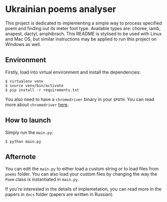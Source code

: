 
# Ukrainian poems analyser

This project is dedicated to implementing a simple way to process specified poem and finding out its meter foot type. Available types are: choree, iamb, anapest, dactyl, amphibrach.
This README is stylised to be used with Linux and Mac OS, but similar instructions may be applied to run this project on Windows as well.
  
## Environment
Firstly, load into virtual environment and install the dependencies:
    
    $ virtualenv venv
    $ source venv/bin/activate
    $ pip install -r requirements.txt

 You also need to have a `chromedriver` binary in your `$PATH`. You can read more about `chromedriver` [here](https://chromedriver.chromium.org/).
 
## How to launch
Simply run the `main.py`:

    $ python main.py

## Afternote
You can edit the `main.py` to either load a custom string or to load files from `poems` folder. You can also load your custom files by changing the way the `Poem` class is instantiated in `main.py`.

If you're interested in the details of implemetation, you can read more in the papers in `docs` folder (papers are written in Russian).